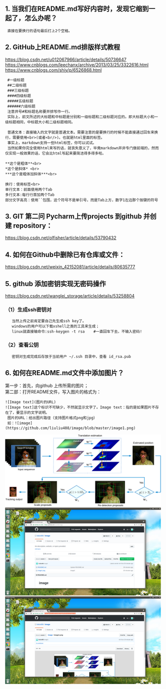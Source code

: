 
  ## 1. 当我们在README.md写好内容时，发现它缩到一起了，怎么办呢？
     直接在要换行的语句最后打上2个空格。

  ## 2. GitHub上README.md排版样式教程
  https://blog.csdn.net/u012067966/article/details/50736647 
  https://www.cnblogs.com/leechanx/archive/2013/03/25/3322616.html 
  https://www.cnblogs.com/shiy/p/6526868.html
```  
 #一级标题  
 ##二级标题  
 ###三级标题  
 ####四级标题  
 #####五级标题  
 ######六级标题  
 注意井号#和标题名称要并排写作一行。 
 实际上，前文所述的大标题和中标题是分别和一级标题和二级标题对应的。即大标题大小和一级标题相同，中标题大小和二级标题相同。 
 
 普通文本：直接输入的文字就是普通文本。需要注意的是要换行的时候不能直接通过回车来换行，需要使用<br>(或者<br/>)。也就是html里面的标签。
 事实上，markdown支持一些html标签，你可以试试。
 当然如果你完全使用html来写的话，就丧失意义了，毕竟markdown并非专门做前端的，然而仅实现一般效果的话，它会比html写起来要简洁得多得多啦。  

**这个是粗体**<br>
*这个是斜体* <br>
***这个是粗体加斜体***<br> 

换行：使用标签<br>
单行文本：前面使用两个Tab
多行文本:每行行首加两个Tab
部分文字高亮：使用``包围，这个符号不是单引号，而是Tab上方，数字1左边那个按键的符号
```

  ## 3. GIT 第二问 Pycharm上传projects 到github 并创建 repository：  
   https://blog.csdn.net/olfisher/article/details/53790432  
     
  ## 4. 如何在Github中删除已有仓库或文件：
   https://blog.csdn.net/weixin_42152081/article/details/80635777  

  ## 5. github 添加密钥实现无密码操作
   https://blog.csdn.net/wanglei_storage/article/details/53258804

   ### （1）生成ssh密钥对
       当然上传之前肯定要自己先生成ssh key了。  
       windows的用户可以下载xshell之类的工具来生成；  
       linux就直接输命令:ssh-keygen -t rsa    #一直回车下去，不输入密码!  
   ### （2）查看公钥  
       密钥对生成完成后存放于当前用户 ~/.ssh 目录中，查看 id_rsa.pub  
          
  ## 6. 如何在README.md文件中添加图片？
   第一步：首先，向github 上传所需的图片；    
   第二部：打开README文件，写入图片的格式为：   
   ```
   ![Image text](图片的URL) 
   ![Image text]这个标识不可缺少，不然就显示文字了。Image text：指的是如果图片不存在了，要显示的文字说明。
    图片的URL：给出图片路径（支持图片格式png和jpg）
    如：![image](https://github.com/liuliu408/image/blob/master/image1.png) 
   ```
   ![image](https://github.com/liuliu408/image/blob/master/image1.png)
   ![image](https://github.com/liuliu408/image/blob/master/image2.png)
   ![image](https://github.com/liuliu408/image/blob/master/image3.png)
